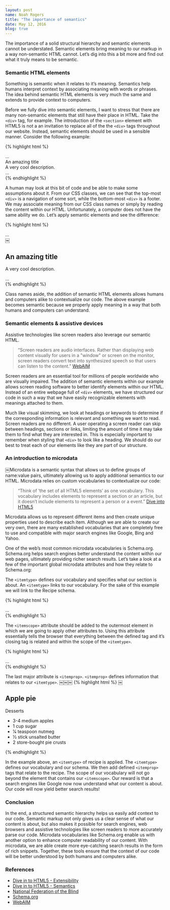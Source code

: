 ```yaml
---
layout: post
name: Noah Rogers
title: "The importance of semantics"
date: May 12, 2016
blog: true
---
```


The importance of a solid structural hierarchy and semantic elements cannot be understated. Semantic elements bring meaning to our markup in a way non-semantic HTML cannot. Let’s dig into this a bit more and find out what it truly means to be semantic.

### Semantic HTML elements
Something is semantic when it relates to it’s meaning. Semantics help humans interpret context by associating meaning with words or phrases. The idea behind semantic HTML elements is very much the same and extends to provide context to computers.

Before we fully dive into semantic elements, I want to stress that there are many non-semantic elements that still have their place in HTML. Take the `<div>` tag, for example. The introduction of the `<section>` element with HTML5 is not a an invitation to replace all of the the `<div>` tags throughout our website. Instead, semantic elements should be used in a sensible manner. Consider the following example:

{% highlight html %}
<div class="navigation"> ... </div>
  <div class="section">
    <div class="section-title">An amazing title</div>
    <div class="description">A very cool description.</div>
  </div>
<div class="footer"> ... </div>
{% endhighlight %}

A human may look at this bit of code and be able to make some assumptions about it. From our CSS classes, we can see that the top-most `<div>` is a navigation of some sort, while the bottom-most `<div>` is a footer. We may associate meaning from our CSS class names or simply by reading the content within our HTML. Unfortunately, a computer does not have the same ability we do. Let’s apply semantic elements and see the difference:

{% highlight html %}
<nav> ... </nav>
  ￼<section>
    <h1>An amazing title</h1>
    <p>A very cool description.</p>
  </section>
<footer> ... </footer>
{% endhighlight %}

Class names aside, the addition of semantic HTML elements allows humans and computers alike to contextualize our code. The above example becomes semantic because we properly apply meaning in a way that both humans and computers can understand.

### Semantic elements & assistive devices
Assistive technologies like screen readers also leverage our semantic HTML.

> “Screen readers are audio interfaces. Rather than displaying web content visually for users in a "window" or screen on the monitor, screen readers convert text into synthesized speech so that users can listen to the content.” [WebAIM](http://www.webaim.org/techniques/screenreader)
​

Screen readers are an essential tool for millions of people worldwide who are visually impaired. The addition of semantic elements within our example allows screen reading software to better identify elements within our HTML. Instead of an entire webpage full of `<div>` elements, we have structured our code in such a way that we have easily recognizable elements with meanings attached to them.

Much like visual skimming, we look at headings or keywords to determine if the corresponding information is relevant and something we want to read. Screen readers are no different. A user operating a screen reader can skip between headings, sections or links, limiting the amount of time it may take them to find what they are interested in. This is especially important to remember when styling that `<div>` to look like a heading. We should do our best to treat each of our elements like they are part of our structure.

### An introduction to microdata
￼Microdata is a semantic syntax that allows us to define groups of name:value pairs, ultimately allowing us to apply additional semantics to our HTML. Microdata relies on custom vocabularies to contextualize our code:

> “Think of ‘the set of all HTML5 elements’ as one vocabulary. This vocabulary includes elements to represent a section or an article, but it doesn’t include elements to represent a person or a event.” [Dive into HTML5](http://www.diveintohtml5.info/extensibility.html)

Microdata allows us to represent different items and then create unique properties used to describe each item. Although we are able to create our very own, there are many established vocabularies that are completely free to use and compatible with major search engines like Google, Bing and Yahoo.

One of the web’s most common microdata vocabularies is Schema.org. Schema.org helps search engines better understand the content within our web pages, ultimately providing richer search results. Let’s take a look at a few of the important global microdata attributes and how they relate to Schema.org:

The `<itemtype>` defines our vocabulary and specifies what our section is about. An `<itemtype>` links to our vocabulary. For the sake of this example we will link to the Recipe schema.

{% highlight html %}
<section itemtype="h​ttp://schema.org/Recipe"​> ... </section>
{% endhighlight %}

The `<itemscope>` attribute should be added to the outermost element in which we are going to apply other attributes to. Using this attribute essentially tells the browser that everything between the defined tag and it’s closing tag is related and within the scope of the `<itemtype>`.

{% highlight html %}
<section itemscope itemtype="h​ttp://schema.org/Recipe"​> ... </section>
{% endhighlight %}

The last major attribute is `<itemprop>`. `<itemprop>` defines information that relates to our `<itemtype>`.
￼￼￼
{% highlight html %}
￼<section itemscope itemtype="http://schema.org/Recipe">
  <h1 itemprop="name">Apple pie</h1>
  <p itemprop="recipeCategory">Desserts</p>
  <ul>
    <li itemprop="recipeIngredient">3-4 medium apples</li>
    <li itemprop="recipeIngredient">1 cup sugar</li>
    <li itemprop="recipeIngredient">1⁄4 teaspoon nutmeg</li>
    <li itemprop="recipeIngredient">1⁄2 stick unsalted butter</li>
    <li itemprop="recipeIngredient">2 store-bought pie crusts</li>
  </ul>
</section>
{% endhighlight %}

In the example above, an `<itemtype>` of recipe is applied. The `<itemtype>` defines our vocabulary and our schema. We then add defined `<itemprop>` tags that relate to the recipe. The scope of our vocabulary will not go beyond the element that contains our `<itemscope>`. Our reward is that a search engines like Google now now understand what our content is about. Our code will now yield better search results!

### Conclusion
In the end, a structured semantic hierarchy helps us easily add context to our code. Semantic markup not only gives us a clear sense of what our content is about, but also makes it possible for search engines, web browsers and assistive technologies like screen readers to more accurately parse our code. Microdata vocabularies like Schema.org enable us with another option to enhance computer readability of our content. With microdata, we are able create more eye-catching search results in the form of rich snippets. Together, these tools ensure that the context of our code will be better understood by both humans and computers alike.

### References
* [Dive in to HTML5 - Extensibility](http://diveintohtml5.info/extensibility.html)
* [Dive in to HTML5 - Semantics](http://diveintohtml5.info/semantics.html)
* [National Federation of the Blind](https://nfb.org/blindness-statistics)
* [Schema.org](https://schema.org/)
* [WebAIM](http://webaim.org/techniques/screenreader/)
